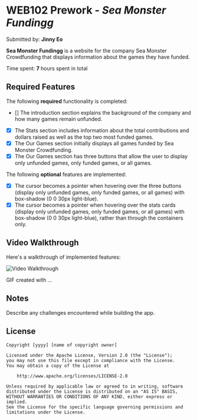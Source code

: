 # WEB102 Prework - *Sea Monster Fundingg*

Submitted by: **Jinny Eo**

**Sea Monster Fundingg** is a website for the company Sea Monster Crowdfunding that displays information about the games they have funded.

Time spent: **7** hours spent in total

## Required Features

The following **required** functionality is completed:

* [] The introduction section explains the background of the company and how many games remain unfunded.
* [X] The Stats section includes information about the total contributions and dollars raised as well as the top two most funded games.
* [X] The Our Games section initially displays all games funded by Sea Monster Crowdfunding.
* [X] The Our Games section has three buttons that allow the user to display only unfunded games, only funded games, or all games.

The following **optional** features are implemented:

* [X] The cursor becomes a pointer when hovering over the three buttons (display only unfunded games, only funded games, or all games) with box-shadow (0 0 30px light-blue).
* [X] The cursor becomes a pointer when hovering over the stats cards (display only unfunded games, only funded games, or all games) with box-shadow (0 0 30px light-blue), rather than through the containers only.

## Video Walkthrough

Here's a walkthrough of implemented features:

<img src='http://i.imgur.com/link/to/your/gif/file.gif' title='Video Walkthrough' width='' alt='Video Walkthrough' />

<!-- Replace this with whatever GIF tool you used! -->
GIF created with ...  
<!-- Recommended tools:
[Kap](https://getkap.co/) for macOS
[ScreenToGif](https://www.screentogif.com/) for Windows
[peek](https://github.com/phw/peek) for Linux. -->

## Notes

Describe any challenges encountered while building the app.

## License

    Copyright [yyyy] [name of copyright owner]

    Licensed under the Apache License, Version 2.0 (the "License");
    you may not use this file except in compliance with the License.
    You may obtain a copy of the License at

        http://www.apache.org/licenses/LICENSE-2.0

    Unless required by applicable law or agreed to in writing, software
    distributed under the License is distributed on an "AS IS" BASIS,
    WITHOUT WARRANTIES OR CONDITIONS OF ANY KIND, either express or implied.
    See the License for the specific language governing permissions and
    limitations under the License.
